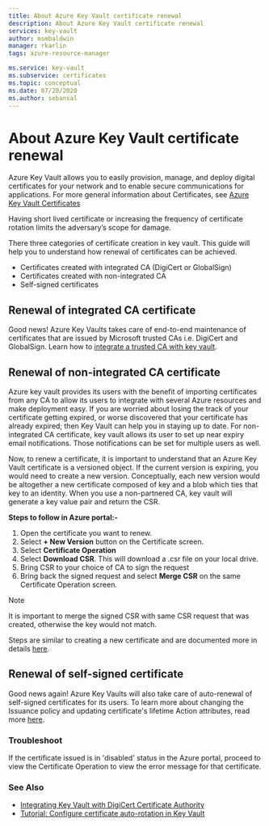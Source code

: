 ```yaml
---
title: About Azure Key Vault certificate renewal
description: About Azure Key Vault certificate renewal
services: key-vault
author: msmbaldwin
manager: rkarlin
tags: azure-resource-manager

ms.service: key-vault
ms.subservice: certificates
ms.topic: conceptual
ms.date: 07/20/2020
ms.author: sebansal
---
```


# About Azure Key Vault certificate renewal

Azure Key Vault allows you to easily provision, manage, and deploy digital certificates for your network and to enable secure communications for applications. For more general information about Certificates, see [Azure Key Vault Certificates](https://docs.microsoft.com/azure/key-vault/certificates/about-certificates)

Having short lived certificate or increasing the frequency of certificate rotation limits the adversary’s scope for damage.

There three categories of certificate creation in key vault. This guide will help you to understand how renewal of certificates can be achieved.
-	Certificates created with integrated CA (DigiCert or GlobalSign)
-	Certificates created with non-integrated CA
-	Self-signed certificates

## Renewal of integrated CA certificate 
Good news! Azure Key Vaults takes care of end-to-end maintenance of certificates that are issued by Microsoft trusted CAs i.e. DigiCert and GlobalSign. Learn how to [integrate a trusted CA with key vault](https://docs.microsoft.com/azure/key-vault/certificates/how-to-integrate-certificate-authority).

## Renewal of non-integrated CA certificate 
Azure key vault provides its users with the benefit of importing certificates from any CA to allow its users to integrate with several Azure resources and make deployment easy. If you are worried about losing the track of your certificate getting expired, or worse discovered that your certificate has already expired; then Key Vault can help you in staying up to date. For non-integrated CA certificate, key vault allows its user to set up near expiry email notifications. Those notifications can be set for multiple users as well.

Now, to renew a certificate, it is important to understand that an Azure Key Vault certificate is a versioned object. If the current version is expiring, you would need to create a new version. Conceptually, each new version would be altogether a new certificate composed of key and a blob which ties that key to an identity. When you use a non-partnered CA, key vault will generate a key value pair and return the CSR.

**Steps to follow in Azure portal:-**
1.	Open the certificate you want to renew.
2.	Select **+ New Version** button on the Certificate screen.
3.	Select **Certificate Operation**
4.	Select **Download CSR**. This will download a .csr file on your local drive.
5.	Bring CSR to your choice of CA to sign the request
6.	Bring back the signed request and select **Merge CSR** on the same Certificate Operation screen.

> [!NOTE]
> It is important to merge the signed CSR with same CSR request that was created, otherwise the key would not match.

Steps are similar to creating a new certificate and are documented more in details [here]( https://docs.microsoft.com/azure/key-vault/certificates/create-certificate-signing-request#azure-portal).

## Renewal of self-signed certificate

Good news again! Azure Key Vaults will also take care of auto-renewal of self-signed certificates for its users. To learn more about changing the Issuance policy and updating certificate's lifetime Action attributes, read more [here](https://docs.microsoft.com/azure/key-vault/certificates/tutorial-rotate-certificates#update-lifecycle-attributes-of-a-stored-certificate).

### Troubleshoot
If the certificate issued is in 'disabled' status in the Azure portal, proceed to view the Certificate Operation to view the error message for that certificate.

### See Also
*	[Integrating Key Vault with DigiCert Certificate Authority](how-to-integrate-certificate-authority.md)
*	[Tutorial: Configure certificate auto-rotation in Key Vault](tutorial-rotate-certificates.md)